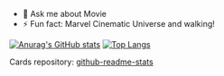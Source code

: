 - 💬 Ask me about Movie
- ⚡ Fun fact: Marvel Cinematic Universe and walking!

[![Anurag's GitHub stats](https://github-readme-stats.vercel.app/api?username=apteryxf&count_private=true&theme=radical)](https://github.com/anuraghazra/github-readme-stats)
[![Top Langs](https://github-readme-stats.vercel.app/api/top-langs/?username=apteryxf&theme=radical)](https://github.com/anuraghazra/github-readme-stats)

Cards repository: [github-readme-stats](https://github.com/anuraghazra/github-readme-stats)
